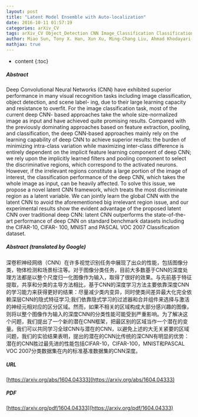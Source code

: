 ```yaml
---
layout: post
title: "Latent Model Ensemble with Auto-localization"
date: 2016-10-11 01:57:19
categories: arXiv_CV
tags: arXiv_CV Object_Detection CNN Image_Classification Classification Detection Recognition
author: Miao Sun, Tony X. Han, Xun Xu, Ming-Chang Liu, Ahmad Khodayari-Rostamabad
mathjax: true
---
```


* content
{:toc}

##### Abstract
Deep Convolutional Neural Networks (CNN) have exhibited superior performance in many visual recognition tasks including image classification, object detection, and scene label- ing, due to their large learning capacity and resistance to overfit. For the image classification task, most of the current deep CNN- based approaches take the whole size-normalized image as input and have achieved quite promising results. Compared with the previously dominating approaches based on feature extraction, pooling, and classification, the deep CNN-based approaches mainly rely on the learning capability of deep CNN to achieve superior results: the burden of minimizing intra-class variation while maximizing inter-class difference is entirely dependent on the implicit feature learning component of deep CNN; we rely upon the implicitly learned filters and pooling component to select the discriminative regions, which correspond to the activated neurons. However, if the irrelevant regions constitute a large portion of the image of interest, the classification performance of the deep CNN, which takes the whole image as input, can be heavily affected. To solve this issue, we propose a novel latent CNN framework, which treats the most discriminate region as a latent variable. We can jointly learn the global CNN with the latent CNN to avoid the aforementioned big irrelevant region issue, and our experimental results show the evident advantage of the proposed latent CNN over traditional deep CNN: latent CNN outperforms the state-of-the-art performance of deep CNN on standard benchmark datasets including the CIFAR-10, CIFAR- 100, MNIST and PASCAL VOC 2007 Classification dataset.

##### Abstract (translated by Google)
深卷积神经网络（CNN）在许多视觉识别任务中展现了出众的性能，包括图像分类，物体检测和场景标注等。对于图像分类任务，目前大多数基于CNN的深度处理方法都是以整个尺度归一化图像作为输入，取得了很好的效果。与先前基于特征提取，共享和分类的主导方法相比，基于CNN的深度学习方法主要依靠深度CNN的学习能力来获得更好的结果：尽量减少类内变异，同时使类间差异最大化完全依赖深层CNN的隐式特征学习;我们依靠隐式学习的过滤器和合并组件来选择与激活的神经元相对应的区分区域。然而，如果不相关的区域构成大部分感兴趣的图像，则将以整个图像作为输入的深度CNN的分类性能可能受到严重影响。为了解决这个问题，我们提出了一个新的潜在CNN框架，把最区别的区域当作一个潜在的变量。我们可以共同学习全球CNN与潜在的CNN，以避免上述的大无关紧要的区域问题，我们的实验结果表明，提出的潜在的CNN比传统的深CNN有明显的优势：潜在的CNN胜过最先进的性能包括CIFAR-10，CIFAR-100，MNIST和PASCAL VOC 2007分类数据集在内的标准基准数据集的CNN深度。

##### URL
[https://arxiv.org/abs/1604.04333](https://arxiv.org/abs/1604.04333)

##### PDF
[https://arxiv.org/pdf/1604.04333](https://arxiv.org/pdf/1604.04333)

